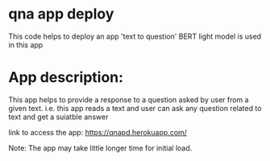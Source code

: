 # qna app deploy
This code helps to deploy an app 'text to question' 
BERT light model is used in this app

# App description:
This app helps to provide a response to a question asked by user from a given text. i.e. this app reads a text and user can ask any question related to text and get a suiatble answer


link to access the app:
https://qnapd.herokuapp.com/

Note: The app may take little longer time for initial load.
